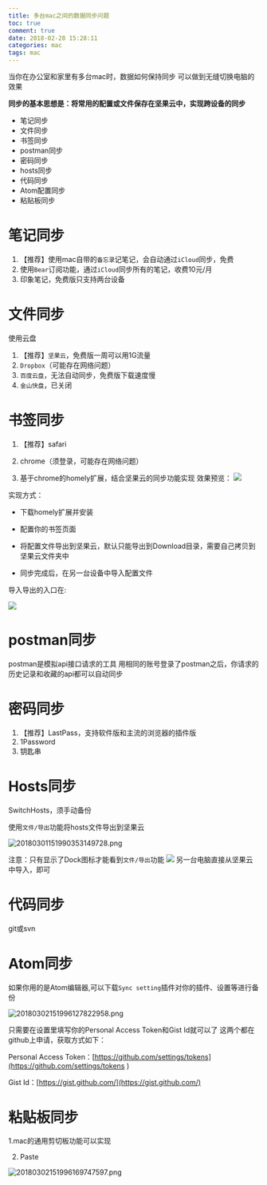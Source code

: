 ```yaml
---
title: 多台mac之间的数据同步问题
toc: true
comment: true
date: 2018-02-28 15:28:11
categories: mac
tags: mac
---
```


当你在办公室和家里有多台mac时，数据如何保持同步
可以做到无缝切换电脑的效果

**同步的基本思想是：将常用的配置或文件保存在坚果云中，实现跨设备的同步**

- 笔记同步
- 文件同步
- 书签同步
- postman同步
- 密码同步
- hosts同步
- 代码同步
- Atom配置同步
- 粘贴板同步

<!--more-->


# 笔记同步


1. 【推荐】使用mac自带的`备忘录`记笔记，会自动通过`iCloud`同步，免费
2. 使用`Bear`订阅功能，通过`iCloud`同步所有的笔记，收费10元/月
3. 印象笔记，免费版只支持两台设备

# 文件同步

使用云盘

1. 【推荐】`坚果云`，免费版一周可以用1G流量
2. `Dropbox`（可能存在网络问题）
3. `百度云盘`，无法自动同步，免费版下载速度慢
4. `金山快盘`，已关闭

# 书签同步

1. 【推荐】safari

2. chrome（须登录，可能存在网络问题）

3. 基于chrome的homely扩展，结合坚果云的同步功能实现
效果预览：
![](/images/20181008153898320819295.png)

实现方式：

* 下载homely扩展并安装

* 配置你的书签页面
* 将配置文件导出到坚果云，默认只能导出到Download目录，需要自己拷贝到坚果云文件夹中
* 同步完成后，在另一台设备中导入配置文件

导入导出的入口在:

![](/images/2018100815389833365849.png)


# postman同步

postman是模拟api接口请求的工具
用相同的账号登录了postman之后，你请求的历史记录和收藏的api都可以自动同步

# 密码同步
1. 【推荐】LastPass，支持软件版和主流的浏览器的插件版
2. 1Password
3. 钥匙串

# Hosts同步
SwitchHosts，须手动备份

使用`文件/导出`功能将hosts文件导出到坚果云

![20180301151990353149728.png](/images/20180301151990353149728.png)

注意：只有显示了Dock图标才能看到`文件/导出`功能
![](/images/20181008153898160195878.png)
另一台电脑直接从坚果云中导入，即可

# 代码同步
git或svn


# Atom同步
如果你用的是Atom编辑器,可以下载`Sync setting`插件对你的插件、设置等进行备份

![20180302151996127822958.png](/images/20180302151996127822958.png)

只需要在设置里填写你的Personal Access Token和Gist Id就可以了
这两个都在github上申请，获取方式如下：

Personal Access Token：[https://github.com/settings/tokens](https://github.com/settings/tokens
)

Gist Id：[https://gist.github.com/](https://gist.github.com/)

# 粘贴板同步
1.mac的通用剪切板功能可以实现

2. Paste

![20180302151996169747597.png](/images/20180302151996169747597.png)
